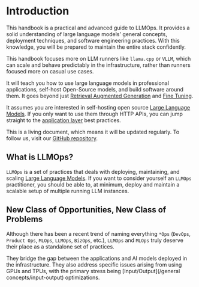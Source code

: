 # Introduction

This handbook is a practical and advanced guide to LLMOps. It provides a solid understanding of large language models' general concepts, deployment techniques, and software engineering practices. With this knowledge, you will be prepared to maintain the entire stack confidently.

This handbook focuses more on LLM runners like `llama.cpp` or `VLLM`, which can scale and behave predictably in the infrastructure, rather than runners focused more on casual use cases.

It will teach you how to use large language models in professional applications, self-host Open-Source models, and build software around them. It goes beyond just [Retrieval Augmented Generation](/customization/retrieval-augmented-generation) and [Fine Tuning](/customization/fine-tuning).

It assumes you are interested in self-hosting open source [Large Language Models](/general-concepts/large-language-model). If you only want to use them through HTTP APIs, you can jump straight to the [application layer](/application-layer) best practices.

This is a living document, which means it will be updated regularly. To follow us, visit our [GitHub repository](https://github.com/distantmagic/llmops-handbook).

## What is LLMOps?

`LLMOps` is a set of practices that deals with deploying, maintaining, and scaling [Large Language Models](/general-concepts/large-language-model). If you want to consider yourself an `LLMOps` practitioner, you should be able to, at minimum, deploy and maintain a scalable setup of multiple running LLM instances.

## New Class of Opportunities, New Class of Problems

Although there has been a recent trend of naming everything `*Ops` (`DevOps`, `Product Ops`, `MLOps`, `LLMOps`, `BizOps`, etc.), `LLMOps` and `MLOps` truly deserve their place as a standalone set of practices.

They bridge the gap between the applications and AI models deployed in the infrastructure. They also address specific issues arising from using GPUs and TPUs, with the primary stress being [Input/Output](/general concepts/input-output) optimizations.
